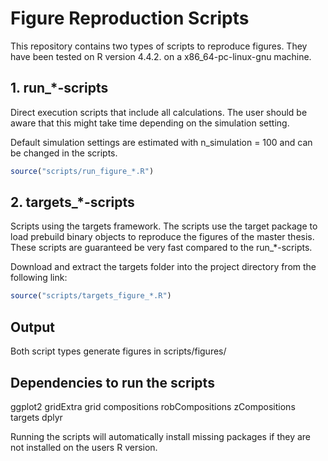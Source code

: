 # Figure Reproduction Scripts

This repository contains two types of scripts to reproduce figures. They have been tested on R version 4.4.2.
on a x86_64-pc-linux-gnu machine.

## 1. run_*-scripts
Direct execution scripts that include all calculations. The user should be aware that this might take time
depending on the simulation setting.

Default simulation settings are estimated with n_simulation = 100 and can be changed in the scripts.

```r
source("scripts/run_figure_*.R")
```


## 2. targets_*-scripts
Scripts using the targets framework. The scripts use the target package to load prebuild binary objects 
to reproduce the figures of the master thesis. These scripts are guaranteed be very fast compared to the 
run_*-scripts.

Download and extract the targets folder into the project directory from the following link: 

```r
source("scripts/targets_figure_*.R")
```

## Output
Both script types generate figures in scripts/figures/

## Dependencies to run the scripts
ggplot2
gridExtra
grid
compositions
robCompositions
zCompositions
targets
dplyr

Running the scripts will automatically install missing packages if they are not installed on the users R version.